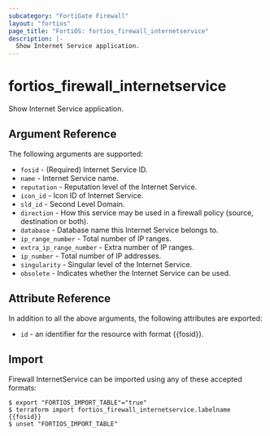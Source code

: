 ```yaml
---
subcategory: "FortiGate Firewall"
layout: "fortios"
page_title: "FortiOS: fortios_firewall_internetservice"
description: |-
  Show Internet Service application.
---
```


# fortios_firewall_internetservice
Show Internet Service application.

## Argument Reference

The following arguments are supported:

* `fosid` - (Required) Internet Service ID.
* `name` - Internet Service name.
* `reputation` - Reputation level of the Internet Service.
* `icon_id` - Icon ID of Internet Service.
* `sld_id` - Second Level Domain.
* `direction` - How this service may be used in a firewall policy (source, destination or both).
* `database` - Database name this Internet Service belongs to.
* `ip_range_number` - Total number of IP ranges.
* `extra_ip_range_number` - Extra number of IP ranges.
* `ip_number` - Total number of IP addresses.
* `singularity` - Singular level of the Internet Service.
* `obsolete` - Indicates whether the Internet Service can be used.


## Attribute Reference

In addition to all the above arguments, the following attributes are exported:
* `id` - an identifier for the resource with format {{fosid}}.

## Import

Firewall InternetService can be imported using any of these accepted formats:
```
$ export "FORTIOS_IMPORT_TABLE"="true"
$ terraform import fortios_firewall_internetservice.labelname {{fosid}}
$ unset "FORTIOS_IMPORT_TABLE"
```
